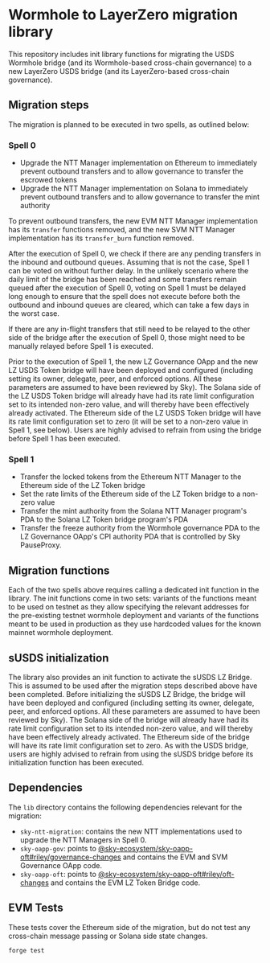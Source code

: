 # Wormhole to LayerZero migration library

This repository includes init library functions for migrating the USDS Wormhole bridge (and its Wormhole-based cross-chain governance) to a new LayerZero USDS bridge (and its LayerZero-based cross-chain governance).

## Migration steps

The migration is planned to be executed in two spells, as outlined below:

### Spell 0

- Upgrade the NTT Manager implementation on Ethereum to immediately prevent outbound transfers and to allow governance to transfer the escrowed tokens
- Upgrade the NTT Manager implementation on Solana to immediately prevent outbound transfers and to allow governance to transfer the mint authority

To prevent outbound transfers, the new EVM NTT Manager implementation has its `transfer` functions removed, and the new SVM NTT Manager implementation has its `transfer_burn` function removed.

After the execution of Spell 0, we check if there are any pending transfers in the inbound and outbound queues. Assuming that is not the case, Spell 1 can be voted on without further delay. In the unlikely scenario where the daily limit of the bridge has been reached and some transfers remain queued after the execution of Spell 0, voting on Spell 1 must be delayed long enough to ensure that the spell does not execute before both the outbound and inbound queues are cleared, which can take a few days in the worst case.

If there are any in-flight transfers that still need to be relayed to the other side of the bridge after the execution of Spell 0, those might need to be manually relayed before Spell 1 is executed.

Prior to the execution of Spell 1, the new LZ Governance OApp and the new LZ USDS Token bridge will have been deployed and configured (including setting its owner, delegate, peer, and enforced options. All these parameters are assumed to have been reviewed by Sky). The Solana side of the LZ USDS Token bridge will already have had its rate limit configuration set to its intended non-zero value, and will thereby have been effectively already activated. The Ethereum side of the LZ USDS Token bridge will have its rate limit configuration set to zero (it will be set to a non-zero value in Spell 1, see below). Users are highly advised to refrain from using the bridge before Spell 1 has been executed.

### Spell 1

- Transfer the locked tokens from the Ethereum NTT Manager to the Ethereum side of the LZ Token bridge
- Set the rate limits of the Ethereum side of the LZ Token bridge to a non-zero value
- Transfer the mint authority from the Solana NTT Manager program's PDA to the Solana LZ Token bridge program's PDA
- Transfer the freeze authority from the Wormhole governance PDA to the LZ Governance OApp's CPI authority PDA that is controlled by Sky PauseProxy.

## Migration functions

Each of the two spells above requires calling a dedicated init function in the library. The init functions come in two sets: variants of the functions meant to be used on testnet as they allow specifying the relevant addresses for the pre-existing testnet wormhole deployment and variants of the functions meant to be used in production as they use hardcoded values for the known mainnet wormhole deployment.

## sUSDS initialization

The library also provides an init function to activate the sUSDS LZ Bridge. This is assumed to be used after the migration steps described above have been completed. Before initializing the sUSDS LZ Bridge, the bridge will have been deployed and configured (including setting its owner, delegate, peer, and enforced options. All these parameters are assumed to have been reviewed by Sky). The Solana side of the bridge will already have had its rate limit configuration set to its intended non-zero value, and will thereby have been effectively already activated. The Ethereum side of the bridge will have its rate limit configuration set to zero. As with the USDS bridge, users are highly advised to refrain from using the sUSDS bridge before its initialization function has been executed.

## Dependencies

The `lib` directory contains the following dependencies relevant for the migration:

- `sky-ntt-migration`: contains the new NTT implementations used to upgrade the NTT Managers in Spell 0.
- `sky-oapp-gov`: points to [@sky-ecosystem/sky-oapp-oft#riley/governance-changes](https://github.com/sky-ecosystem/sky-oapp-oft/tree/riley/governance-changes) and contains the EVM and SVM Governance OApp code.
- `sky-oapp-oft`: points to [@sky-ecosystem/sky-oapp-oft#riley/oft-changes](https://github.com/sky-ecosystem/sky-oapp-oft/tree/riley/oft-changes) and contains the EVM LZ Token Bridge code.

## EVM Tests

These tests cover the Ethereum side of the migration, but do not test any cross-chain message passing or Solana side state changes.

```
forge test
```
